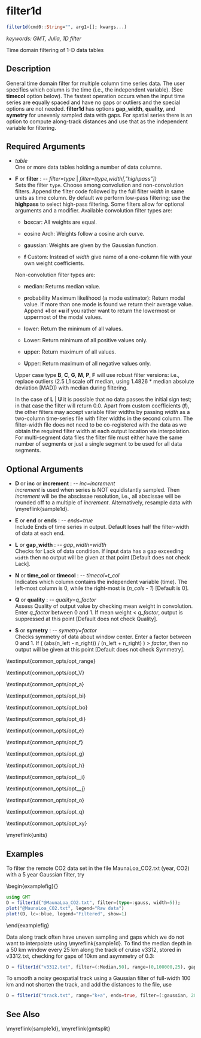 # filter1d

```julia
filter1d(cmd0::String="", arg1=[]; kwargs...)
```

*keywords: GMT, Julia, 1D filter*

Time domain filtering of 1-D data tables

Description
-----------

General time domain filter for multiple column time series data. The user specifies which column
is the time (i.e., the independent variable). (See **timecol** option below). The fastest operation
occurs when the input time series are equally spaced and have no gaps or outliers and the special
options are not needed. **filter1d** has options **gap_width**, **quality**, and **symetry** for
unevenly sampled data with gaps.  For spatial series there is an option to compute along-track
distances and use that as the independent variable for filtering.

Required Arguments
------------------

- *table*\
    One or more data tables holding a number of data columns.

- **F** or **filter** : -- *filter=type* | *filter=(type,width[,"highpass"])*\
    Sets the filter `type`. Choose among convolution and non-convolution
    filters. Append the filter code followed by the full filter
    *width* in same units as time column. By default we
    perform low-pass filtering; use the **highpass** to select high-pass filtering.
    Some filters allow for optional arguments and a modifier. Available convolution
    filter types are:

    - **b**oxcar: All weights are equal.

    - **c**osine Arch: Weights follow a cosine arch curve.

    - **g**aussian: Weights are given by the Gaussian function.

    - **f** Custom: Instead of *width* give name of a one-column file with your own weight coefficients.

    Non-convolution filter types are:

    - **m**edian: Returns median value.

    - **p**robability Maximum likelihood (a mode estimator): Return modal value. If more than one
      mode is found we return their average value. Append **+l** or **+u** if you rather want to
      return the lowermost or uppermost of the modal values.

    - **l**ower: Return the minimum of all values.

    - **L**ower: Return minimum of all positive values only.

    - **u**pper: Return maximum of all values.

    - **U**pper: Return maximum of all negative values only.

    Upper case type **B**, **C**, **G**, **M**, **P**, **F** will use robust filter versions: i.e.,
    replace outliers (2.5 L1 scale off median, using 1.4826 * median absolute deviation [MAD])
    with median during filtering.

    In the case of **L** | **U** it is possible that no data passes the initial sign test; in that
    case the filter will return 0.0.  Apart from custom coefficients (**f**), the other filters may
    accept variable filter widths by passing *width* as a two-column time-series file with filter
    widths in the second column. The filter-width file does not need to be co-registered with the
    data as we obtain the required filter width at each output location via interpolation. For
    multi-segment data files the filter file must either have the same number of segments or just
    a single segment to be used for all data segments.


Optional Arguments
------------------

- **D** or **inc** or **increment** : -- *inc=increment*\
    *increment* is used when series is NOT equidistantly sampled. Then *increment* will be the
    abscissae resolution, i.e., all abscissae will be rounded off to a multiple of *increment*.
    Alternatively, resample data with \myreflink{sample1d}.

- **E** or **end** or **ends** : -- *ends=true*\
    Include Ends of time series in output. Default loses half the filter-width of data at each end.

- **L** or **gap_width** : -- *gap_width=width*\
    Checks for Lack of data condition. If input data has a gap exceeding
    `width` then no output will be given at that point [Default does not check Lack].

- **N** or **time_col** or **timecol** : -- *timecol=t_col*\
    Indicates which column contains the independent variable (time). The
    left-most column is 0, while the right-most is (*n_cols - 1*) [Default is 0].

- **Q** or **quality** : -- *quality=q_factor*\
    Assess Quality of output value by checking mean weight in
    convolution. Enter *q_factor* between 0 and 1. If mean weight <
    *q_factor*, output is suppressed at this point [Default does not check Quality].

- **S** or **symetry** : -- *symetry=factor*\
    Checks symmetry of data about window center. Enter a factor between
    0 and 1. If ( (abs(n_left - n_right)) / (n_left + n_right) ) >
    *factor*, then no output will be given at this point [Default does not check Symmetry].

\textinput{common_opts/opt_range}

\textinput{common_opts/opt_V}

\textinput{common_opts/opt_a}

\textinput{common_opts/opt_bi}

\textinput{common_opts/opt_bo}

\textinput{common_opts/opt_di}

\textinput{common_opts/opt_e}

\textinput{common_opts/opt_f}

\textinput{common_opts/opt_g}

\textinput{common_opts/opt_h}

\textinput{common_opts/opt__i}

\textinput{common_opts/opt__j}

\textinput{common_opts/opt_o}

\textinput{common_opts/opt_q}

\textinput{common_opts/opt_xy}

\myreflink{units}

Examples
--------

To filter the remote CO2 data set in the file MaunaLoa_CO2.txt (year, CO2)
with a 5 year Gaussian filter, try

\begin{examplefig}{}
```julia
using GMT
D = filter1d("@MaunaLoa_CO2.txt", filter=(type=:gauss, width=5));
plot("@MaunaLoa_CO2.txt", legend="Raw data")
plot!(D, lc=:blue, legend="Filtered", show=1)
```
\end{examplefig}

Data along track often have uneven sampling and gaps which we do not want to interpolate using
\myreflink{sample1d}. To find the median depth in a 50 km window every 25 km along the track of
cruise v3312, stored in v3312.txt, checking for gaps of 10km and asymmetry of 0.3:

```julia
D = filter1d("v3312.txt", filter=(:Median,50), range=(0,100000,25), gap_width=10, symetry=0.3)
```

To smooth a noisy geospatial track using a Gaussian filter of full-width 100 km
and not shorten the track, and add the distances to the file, use

```julia
D = filter1d("track.txt", range="k+a", ends=true, filter=(:gaussian, 200))
```

See Also
--------

\myreflink{sample1d},
\myreflink{gmtsplit}
